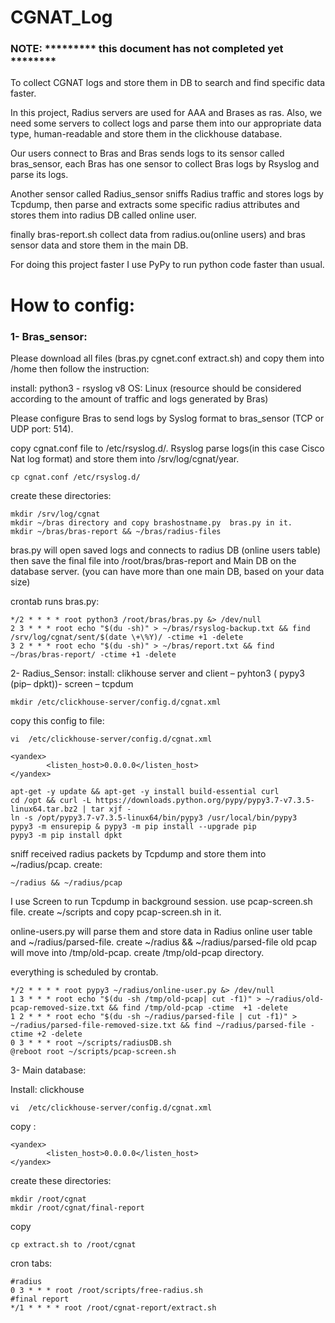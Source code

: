 # CGNAT_Log

### NOTE: ********* this document has not completed yet ********

To collect CGNAT logs and store them in DB to search and find specific data faster.

In this project, Radius servers are used for AAA and Brases as ras. Also, we need some servers to collect logs and parse them into our appropriate data type, human-readable and store them in the clickhouse database.

Our users connect to Bras and Bras sends logs to its sensor called bras_sensor, each Bras has one sensor to collect Bras logs by Rsyslog and parse its logs.

Another sensor called Radius_sensor sniffs Radius traffic and stores logs by Tcpdump, then parse and extracts some specific radius attributes and stores them into radius DB called online user.

finally bras-report.sh collect data from radius.ou(online users) and bras sensor data and store them in the main DB.

For doing this project faster I use PyPy to run python code faster than usual.

# How to config:

### 1- Bras_sensor:
Please download all files (bras.py cgnet.conf extract.sh) and copy them into /home then follow the instruction:

install: python3 - rsyslog v8
OS: Linux (resource should be considered according to the amount of traffic and logs generated by Bras)

Please configure Bras to send logs by Syslog format to bras_sensor (TCP or UDP port: 514). 

copy cgnat.conf file to /etc/rsyslog.d/.
Rsyslog parse logs(in this case Cisco Nat log format) and store them into /srv/log/cgnat/year.
```
cp cgnat.conf /etc/rsyslog.d/
```
create these directories:
```
mkdir /srv/log/cgnat 
mkdir ~/bras directory and copy brashostname.py  bras.py in it.
mkdir ~/bras/bras-report && ~/bras/radius-files
```
bras.py will open saved logs and connects to radius DB (online users table) then save the final file into /root/bras/bras-report and Main DB on the database server. (you can have more than one main DB, based on your data size)


crontab runs bras.py:
```
*/2 * * * * root python3 /root/bras/bras.py &> /dev/null
2 3 * * * root echo "$(du -sh)" > ~/bras/rsyslog-backup.txt && find /srv/log/cgnat/sent/$(date \+\%Y)/ -ctime +1 -delete
3 2 * * * root echo "$(du -sh)" > ~/bras/report.txt && find ~/bras/bras-report/ -ctime +1 -delete
```
2- Radius_Sensor:
install: clikhouse server and client – pyhton3 ( pypy3 (pip– dpkt))- screen – tcpdum
```
mkdir /etc/clickhouse-server/config.d/cgnat.xml
```
copy this config to file:
```
vi  /etc/clickhouse-server/config.d/cgnat.xml
```
```
<yandex>
        <listen_host>0.0.0.0</listen_host>
</yandex>
```
```
apt-get -y update && apt-get -y install build-essential curl
cd /opt && curl -L https://downloads.python.org/pypy/pypy3.7-v7.3.5-linux64.tar.bz2 | tar xjf -
ln -s /opt/pypy3.7-v7.3.5-linux64/bin/pypy3 /usr/local/bin/pypy3
pypy3 -m ensurepip & pypy3 -m pip install --upgrade pip
pypy3 -m pip install dpkt
```
sniff received radius packets by Tcpdump and store them into ~/radius/pcap.
create:
```
~/radius && ~/radius/pcap 
```
I use Screen to run Tcpdump in background session. use pcap-screen.sh file.
create ~/scripts and copy pcap-screen.sh in it.

online-users.py will parse them and store data in Radius online user table and ~/radius/parsed-file.
create ~/radius  && ~/radius/parsed-file 
old pcap will move into /tmp/old-pcap.
create /tmp/old-pcap directory.

everything is scheduled by crontab.
```
*/2 * * * * root pypy3 ~/radius/online-user.py &> /dev/null
1 3 * * * root echo "$(du -sh /tmp/old-pcap| cut -f1)" > ~/radius/old-pcap-removed-size.txt && find /tmp/old-pcap -ctime  +1 -delete
1 2 * * * root echo "$(du -sh ~/radius/parsed-file | cut -f1)" > ~/radius/parsed-file-removed-size.txt && find ~/radius/parsed-file -ctime +2 -delete
0 3 * * * root ~/scripts/radiusDB.sh
@reboot root ~/scripts/pcap-screen.sh
```


3- Main database:

Install: clickhouse
```
vi  /etc/clickhouse-server/config.d/cgnat.xml
```
copy :
```
<yandex>
        <listen_host>0.0.0.0</listen_host>
</yandex>
```
create these directories:
```
mkdir /root/cgnat
mkdir /root/cgnat/final-report 
```
copy 
```
cp extract.sh to /root/cgnat
```
cron tabs:
```
#radius
0 3 * * * root /root/scripts/free-radius.sh
#final report
*/1 * * * * root /root/cgnat-report/extract.sh
```
